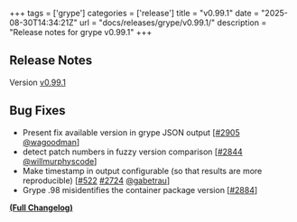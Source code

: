 +++
tags = ['grype']
categories = ['release']
title = "v0.99.1"
date = "2025-08-30T14:34:21Z"
url = "docs/releases/grype/v0.99.1/"
description = "Release notes for grype v0.99.1"
+++

## Release Notes

Version [v0.99.1](https://github.com/anchore/grype/releases/tag/v0.99.1)

## Bug Fixes

- Present fix available version in grype JSON output [[#2905](https://github.com/anchore/grype/pull/2905) [@wagoodman](https://github.com/wagoodman)]
- detect patch numbers in fuzzy version comparison [[#2844](https://github.com/anchore/grype/pull/2844) [@willmurphyscode](https://github.com/willmurphyscode)]
- Make timestamp in output configurable (so that results are more reproducible) [[#522](https://github.com/anchore/grype/issues/522) [#2724](https://github.com/anchore/grype/pull/2724) [@gabetrau](https://github.com/gabetrau)]
- Grype .98 misidentifies the container package version [[#2884](https://github.com/anchore/grype/issues/2884)]

**[(Full Changelog)](https://github.com/anchore/grype/compare/v0.99.0...v0.99.1)**
